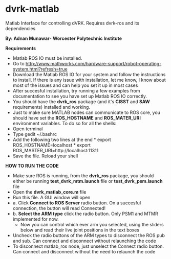 # dvrk-matlab
Matlab Interface for controlling dVRK. Requires dvrk-ros and its dependencies

**By: Adnan Munawar**-
**Worcester Polytechnic Institute**


 **Requirements**
  * Matlab ROS IO must be installed. 
   * Go to http://www.mathworks.com/hardware-support/robot-operating-system.html?refresh=true
   * Download the Matlab ROS IO for your system and follow the instructions to install. If there is any issue with installation, let me know, I know about most of the issues and can help you set it up in most cases
   * After succesful installation, try running a few examples from documentation to see you have set up Matlab ROS IO correctly.
  * You should have the **dvrk_ros** package (and it's **CISST** and **SAW** requirements) installed and working. 
  * Just to make sure MATLAB nodes can communicate to ROS core, you should have set the **ROS_HOSTNAME** and **ROS_MATER_URI** environment variables. To do so for all the shells:
   * Open terminal
   * Type gedit ~/.bashrc
   * Add the following two lines at the end
    * export ROS_HOSTNAME=localhost
    * export ROS_MASTER_URI=http://localhost:11311
   * Save the file. Reload your shell

**HOW TO RUN THE CODE**
 * Make sure ROS is running, from the **dvrk_ros** package, you should either be running **test_dvrk_mtm.launch** file or **test_dvrk_psm.launch** file
 * Open the **dvrk_matlab_core.m** file
 * Run this file. A GUI window will open
  * a. Click **Connect to ROS Server** radio button. On a succesful connection, the button will read Connected!
  * b. **Select the ARM type** click the radio button. Only PSM1 and MTMR implemented for now.
    * Now you can control which ever arm you selected, using the sliders below and read their live joint positions in the text boxes
 * Uncheck the radio buttons of the ARM types to disconnect the ROS pub and sub. Can connect and disconnect without relaunching the code
 * To disconnect matlab_ros node, just unselect the Connect radio button. Can connect and disconnect without the need to relaunch the code
